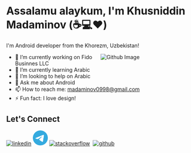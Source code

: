 # Assalamu alaykum, I'm Khusniddin Madaminov (:coffee::computer::heart:)

I'm Android developer from the Khorezm, Uzbekistan!

<img width="50%" align="right" alt="Github Image" src="https://raw.githubusercontent.com/onimur/.github/master/.resources/git-header.svg" />

- 🔭 I’m currently working on Fido Businnes LLC
- 🌱 I’m currently learning Arabic
- 👯 I’m looking to help on Arabic
- 💬 Ask me about Android
- 📫 How to reach me: [madaminov0998@gmail.com](mailto:madaminov0998@gmail.com)
- ⚡ Fun fact: I love design!

## Let's Connect

[<img src='https://github.com/sourabmaity/sourabmaity/blob/main/assets/logo/iconfinder_social_media_isometric_14-linkedin_3529657.png' alt='linkedin' height='40'>](https://www.linkedin.com/in/husniddin-madaminov-683366197/)&nbsp;[<img src='https://github.com/KhusniddinMadaminov/KhusniddinMadaminov/blob/main/telegram-1.svg' alt='telegram' height='40'>](https://t.me/HusniddinMadaminov)&nbsp;[<img src='https://github.com/sourabmaity/sourabmaity/blob/main/assets/logo/iconfinder_StackOverflow_2613280.png' alt='stackoverflow' height='40'>](https://stackoverflow.com/users/12213891/husniddin-madaminov)&nbsp;
[<img src='https://github.com/sourabmaity/sourabmaity/blob/main/assets/logo/iconfinder__github_1156638.png' alt='github' height='40'>](https://github.com/KhusniddinMadaminov)&nbsp;  


<!--
**KhusniddinMadaminov/KhusniddinMadaminov** is a ✨ _special_ ✨ repository because its `README.md` (this file) appears on your GitHub profile.

Here are some ideas to get you started:

- 🔭 I’m currently working on ...
- 🌱 I’m currently learning ...
- 👯 I’m looking to collaborate on ...
- 🤔 I’m looking for help with ...
- 💬 Ask me about ...
- 📫 How to reach me: ...
- 😄 Pronouns: ...
- ⚡ Fun fact: ...
-->
